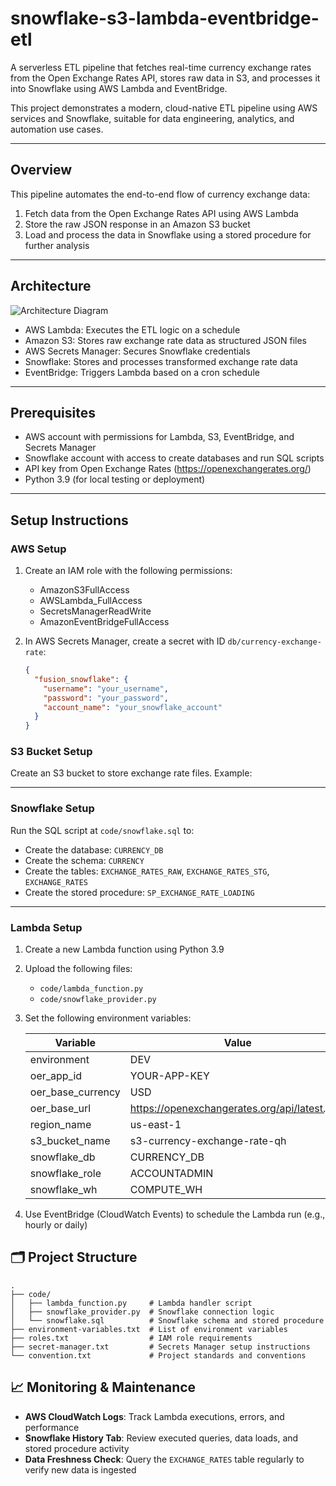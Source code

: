 # snowflake-s3-lambda-eventbridge-etl

A serverless ETL pipeline that fetches real-time currency exchange rates from the Open Exchange Rates API, stores raw data in S3, and processes it into Snowflake using AWS Lambda and EventBridge.

This project demonstrates a modern, cloud-native ETL pipeline using AWS services and Snowflake, suitable for data engineering, analytics, and automation use cases.

---

## Overview

This pipeline automates the end-to-end flow of currency exchange data:

1. Fetch data from the Open Exchange Rates API using AWS Lambda  
2. Store the raw JSON response in an Amazon S3 bucket  
3. Load and process the data in Snowflake using a stored procedure for further analysis  

---

## Architecture

![Architecture Diagram](https://github.com/username/snowflake-aws/raw/main/architecture-diagram.png)

- AWS Lambda: Executes the ETL logic on a schedule  
- Amazon S3: Stores raw exchange rate data as structured JSON files  
- AWS Secrets Manager: Secures Snowflake credentials  
- Snowflake: Stores and processes transformed exchange rate data  
- EventBridge: Triggers Lambda based on a cron schedule  

---

## Prerequisites

- AWS account with permissions for Lambda, S3, EventBridge, and Secrets Manager  
- Snowflake account with access to create databases and run SQL scripts  
- API key from Open Exchange Rates (https://openexchangerates.org/)  
- Python 3.9 (for local testing or deployment)  

---

## Setup Instructions

### AWS Setup

1. Create an IAM role with the following permissions:  
   - AmazonS3FullAccess  
   - AWSLambda_FullAccess  
   - SecretsManagerReadWrite  
   - AmazonEventBridgeFullAccess  

2. In AWS Secrets Manager, create a secret with ID `db/currency-exchange-rate`:  
   ```json
   {
     "fusion_snowflake": {
       "username": "your_username",
       "password": "your_password",
       "account_name": "your_snowflake_account"
     }
   }

### S3 Bucket Setup

Create an S3 bucket to store exchange rate files. Example:


---

### Snowflake Setup

Run the SQL script at `code/snowflake.sql` to:

- Create the database: `CURRENCY_DB`  
- Create the schema: `CURRENCY`  
- Create the tables: `EXCHANGE_RATES_RAW`, `EXCHANGE_RATES_STG`, `EXCHANGE_RATES`  
- Create the stored procedure: `SP_EXCHANGE_RATE_LOADING`  

---

### Lambda Setup

1. Create a new Lambda function using Python 3.9  

2. Upload the following files:
   - `code/lambda_function.py`  
   - `code/snowflake_provider.py`  

3. Set the following environment variables:

   | Variable            | Value                                             |
   |---------------------|---------------------------------------------------|
   | environment         | DEV                                               |
   | oer_app_id          | YOUR-APP-KEY                                      |
   | oer_base_currency   | USD                                               |
   | oer_base_url        | https://openexchangerates.org/api/latest.json     |
   | region_name         | us-east-1                                         |
   | s3_bucket_name      | s3-currency-exchange-rate-qh                      |
   | snowflake_db        | CURRENCY_DB                                       |
   | snowflake_role      | ACCOUNTADMIN                                      |
   | snowflake_wh        | COMPUTE_WH                                        |

4. Use EventBridge (CloudWatch Events) to schedule the Lambda run (e.g., hourly or daily)


## 🗂️ Project Structure

    .
    ├── code/
    │   ├── lambda_function.py     # Lambda handler script
    │   ├── snowflake_provider.py  # Snowflake connection logic
    │   └── snowflake.sql          # Snowflake schema and stored procedure
    ├── environment-variables.txt  # List of environment variables
    ├── roles.txt                  # IAM role requirements
    ├── secret-manager.txt         # Secrets Manager setup instructions
    └── convention.txt             # Project standards and conventions


## 📈 Monitoring & Maintenance

- **AWS CloudWatch Logs**: Track Lambda executions, errors, and performance  
- **Snowflake History Tab**: Review executed queries, data loads, and stored procedure activity  
- **Data Freshness Check**: Query the `EXCHANGE_RATES` table regularly to verify new data is ingested
